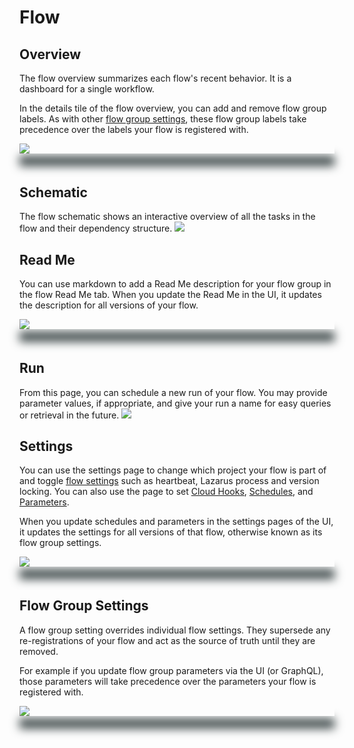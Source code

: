 # Flow

## Overview

The flow overview summarizes each flow's recent behavior. It is a dashboard for a single workflow.

In the details tile of the flow overview, you can add and remove flow group labels.  As with other [flow group settings](/orchestration/ui/flow.html#flow-group-settings), these flow group labels take precedence over the labels your flow is registered with. 


<div class="add-shadow">
  <img src="/orchestration/ui/flow-overview.png">
</div>

## Schematic

The flow schematic shows an interactive overview of all the tasks in the flow and their dependency structure.
![](/orchestration/ui/flow-schematic.png)

## Read Me

You can use markdown to add a Read Me description for your flow group in the flow Read Me tab.  When you update the Read Me in the UI, it updates the description for all versions of your flow.  

<div class="add-shadow">
  <img src="/orchestration/ui/flow-description.png">
</div>

## Run

From this page, you can schedule a new run of your flow. You may provide parameter values, if appropriate, and give your run a name for easy queries or retrieval in the future.
![](/orchestration/ui/flow-run.png)

## Settings

You can use the settings page to change which project your flow is part of and toggle [flow settings](/orchestration/concepts/flows.html#flow-settings) such as heartbeat, Lazarus process and version locking. You can also use the page to set [Cloud Hooks](/orchestration/concepts/cloud_hooks.html), [Schedules](/core/concepts/schedules.html), and [Parameters](/core/concepts/parameters.html).  

When you update schedules and parameters in the settings pages of the UI, it updates the settings for all versions of that flow, otherwise known as its flow group settings.

<div class="add-shadow">
  <img src="/orchestration/ui/flow-settings.png">
</div>


## Flow Group Settings

A flow group setting overrides individual flow settings. They supersede any re-registrations of your flow and act as the source of truth until they are removed. 

For example if you update flow group parameters via the UI (or GraphQL), those parameters will take precedence over the parameters your flow is registered with. 

<div class="add-shadow">
  <img src="/orchestration/ui/flow-group-settings.png">
</div>


<style>
.add-shadow  {
    width: 100%;
    height: auto;
    vertical-align: bottom;
    z-index: -1;
    outline: 1;
    box-shadow: 0px 20px 15px #3D4849;
    margin-bottom: 50px
}
</style>
